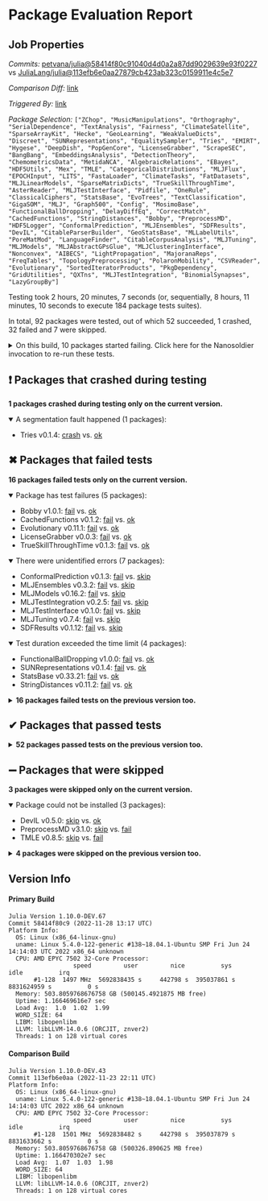 # Package Evaluation Report

## Job Properties

*Commits:* [petvana/julia@58414f80c91040d4d0a2a87dd9029639e93f0227](https://github.com/petvana/julia/commit/58414f80c91040d4d0a2a87dd9029639e93f0227) vs [JuliaLang/julia@113efb6e0aa27879cb423ab323c0159911e4c5e7](https://github.com/JuliaLang/julia/commit/113efb6e0aa27879cb423ab323c0159911e4c5e7)

*Comparison Diff:* [link](https://github.com/JuliaLang/julia/compare/113efb6e0aa27879cb423ab323c0159911e4c5e7..petvana/julia:58414f80c91040d4d0a2a87dd9029639e93f0227)

*Triggered By:* [link](https://github.com/JuliaLang/julia/pull/44332#issuecomment-1329129577)

*Package Selection:* `["ZChop", "MusicManipulations", "Orthography", "SerialDependence", "TextAnalysis", "Fairness", "ClimateSatellite", "SparseArrayKit", "Hecke", "GeoLearning", "WeakValueDicts", "Discreet", "SUNRepresentations", "EqualitySampler", "Tries", "EMIRT", "Hygese", "DeepDish", "PopGenCore", "LicenseGrabber", "ScrapeSEC", "BangBang", "EmbeddingsAnalysis", "DetectionTheory", "ChemometricsData", "MetidaNCA", "AlgebraicRelations", "EBayes", "HDF5Utils", "Mex", "TMLE", "CategoricalDistributions", "MLJFlux", "EPOCHInput", "LITS", "FastaLoader", "ClimateTasks", "FatDatasets", "MLJLinearModels", "SparseMatrixDicts", "TrueSkillThroughTime", "AsterReader", "MLJTestInterface", "Pidfile", "OneRule", "ClassicalCiphers", "StatsBase", "EvoTrees", "TextClassification", "GigaSOM", "MLJ", "Graph500", "Config", "MosimoBase", "FunctionalBallDropping", "DelayDiffEq", "CorrectMatch", "CachedFunctions", "StringDistances", "Bobby", "PreprocessMD", "HDF5Logger", "ConformalPrediction", "MLJEnsembles", "SDFResults", "DevIL", "CitableParserBuilder", "GeoStatsBase", "MLLabelUtils", "PoreMatMod", "LanguageFinder", "CitableCorpusAnalysis", "MLJTuning", "MLJModels", "MLJAbstractGPsGlue", "MLJClusteringInterface", "Nonconvex", "AIBECS", "LightPropagation", "MajoranaReps", "FreqTables", "TopologyPreprocessing", "PolaronMobility", "CSVReader", "Evolutionary", "SortedIteratorProducts", "PkgDependency", "GridUtilities", "QXTns", "MLJTestIntegration", "BinomialSynapses", "LazyGroupBy"]`

Testing took 2 hours, 20 minutes, 7 seconds (or, sequentially, 8 hours, 11 minutes, 10 seconds to execute 184 package tests suites).

In total, 92 packages were tested, out of which 52 succeeded, 1 crashed, 32 failed and 7 were skipped.


<details><summary>On this build, 10 packages started failing. Click here for the Nanosoldier invocation to re-run these tests.</summary>
<p>

```
@nanosoldier `runtests(["CachedFunctions", "LicenseGrabber", "Tries", "StringDistances", "Bobby", "FunctionalBallDropping", "TrueSkillThroughTime", "Evolutionary", "StatsBase", "SUNRepresentations"])`
```

</p>
</details>


## ❗ Packages that crashed during testing

**1 packages crashed during testing only on the current version.**

<details open><summary>A segmentation fault happened (1 packages):</summary>
<p>


- Tries v0.1.4: [crash](https://s3.amazonaws.com/julialang-reports/nanosoldier/pkgeval/by_hash/58414f8_vs_113efb6/Tries.primary.log) vs. [ok](https://s3.amazonaws.com/julialang-reports/nanosoldier/pkgeval/by_hash/58414f8_vs_113efb6/Tries.against.log)

</p>
</details>


## ✖ Packages that failed tests

**16 packages failed tests only on the current version.**

<details open><summary>Package has test failures (5 packages):</summary>
<p>


- Bobby v1.0.1: [fail](https://s3.amazonaws.com/julialang-reports/nanosoldier/pkgeval/by_hash/58414f8_vs_113efb6/Bobby.primary.log) vs. [ok](https://s3.amazonaws.com/julialang-reports/nanosoldier/pkgeval/by_hash/58414f8_vs_113efb6/Bobby.against.log)
- CachedFunctions v0.1.2: [fail](https://s3.amazonaws.com/julialang-reports/nanosoldier/pkgeval/by_hash/58414f8_vs_113efb6/CachedFunctions.primary.log) vs. [ok](https://s3.amazonaws.com/julialang-reports/nanosoldier/pkgeval/by_hash/58414f8_vs_113efb6/CachedFunctions.against.log)
- Evolutionary v0.11.1: [fail](https://s3.amazonaws.com/julialang-reports/nanosoldier/pkgeval/by_hash/58414f8_vs_113efb6/Evolutionary.primary.log) vs. [ok](https://s3.amazonaws.com/julialang-reports/nanosoldier/pkgeval/by_hash/58414f8_vs_113efb6/Evolutionary.against.log)
- LicenseGrabber v0.0.3: [fail](https://s3.amazonaws.com/julialang-reports/nanosoldier/pkgeval/by_hash/58414f8_vs_113efb6/LicenseGrabber.primary.log) vs. [ok](https://s3.amazonaws.com/julialang-reports/nanosoldier/pkgeval/by_hash/58414f8_vs_113efb6/LicenseGrabber.against.log)
- TrueSkillThroughTime v0.1.3: [fail](https://s3.amazonaws.com/julialang-reports/nanosoldier/pkgeval/by_hash/58414f8_vs_113efb6/TrueSkillThroughTime.primary.log) vs. [ok](https://s3.amazonaws.com/julialang-reports/nanosoldier/pkgeval/by_hash/58414f8_vs_113efb6/TrueSkillThroughTime.against.log)

</p>
</details>

<details open><summary>There were unidentified errors (7 packages):</summary>
<p>


- ConformalPrediction v0.1.3: [fail](https://s3.amazonaws.com/julialang-reports/nanosoldier/pkgeval/by_hash/58414f8_vs_113efb6/ConformalPrediction.primary.log) vs. [skip](https://s3.amazonaws.com/julialang-reports/nanosoldier/pkgeval/by_hash/58414f8_vs_113efb6/ConformalPrediction.against.log)
- MLJEnsembles v0.3.2: [fail](https://s3.amazonaws.com/julialang-reports/nanosoldier/pkgeval/by_hash/58414f8_vs_113efb6/MLJEnsembles.primary.log) vs. [skip](https://s3.amazonaws.com/julialang-reports/nanosoldier/pkgeval/by_hash/58414f8_vs_113efb6/MLJEnsembles.against.log)
- MLJModels v0.16.2: [fail](https://s3.amazonaws.com/julialang-reports/nanosoldier/pkgeval/by_hash/58414f8_vs_113efb6/MLJModels.primary.log) vs. [skip](https://s3.amazonaws.com/julialang-reports/nanosoldier/pkgeval/by_hash/58414f8_vs_113efb6/MLJModels.against.log)
- MLJTestIntegration v0.2.5: [fail](https://s3.amazonaws.com/julialang-reports/nanosoldier/pkgeval/by_hash/58414f8_vs_113efb6/MLJTestIntegration.primary.log) vs. [skip](https://s3.amazonaws.com/julialang-reports/nanosoldier/pkgeval/by_hash/58414f8_vs_113efb6/MLJTestIntegration.against.log)
- MLJTestInterface v0.1.0: [fail](https://s3.amazonaws.com/julialang-reports/nanosoldier/pkgeval/by_hash/58414f8_vs_113efb6/MLJTestInterface.primary.log) vs. [skip](https://s3.amazonaws.com/julialang-reports/nanosoldier/pkgeval/by_hash/58414f8_vs_113efb6/MLJTestInterface.against.log)
- MLJTuning v0.7.4: [fail](https://s3.amazonaws.com/julialang-reports/nanosoldier/pkgeval/by_hash/58414f8_vs_113efb6/MLJTuning.primary.log) vs. [skip](https://s3.amazonaws.com/julialang-reports/nanosoldier/pkgeval/by_hash/58414f8_vs_113efb6/MLJTuning.against.log)
- SDFResults v0.1.12: [fail](https://s3.amazonaws.com/julialang-reports/nanosoldier/pkgeval/by_hash/58414f8_vs_113efb6/SDFResults.primary.log) vs. [skip](https://s3.amazonaws.com/julialang-reports/nanosoldier/pkgeval/by_hash/58414f8_vs_113efb6/SDFResults.against.log)

</p>
</details>

<details open><summary>Test duration exceeded the time limit (4 packages):</summary>
<p>


- FunctionalBallDropping v1.0.0: [fail](https://s3.amazonaws.com/julialang-reports/nanosoldier/pkgeval/by_hash/58414f8_vs_113efb6/FunctionalBallDropping.primary.log) vs. [ok](https://s3.amazonaws.com/julialang-reports/nanosoldier/pkgeval/by_hash/58414f8_vs_113efb6/FunctionalBallDropping.against.log)
- SUNRepresentations v0.1.4: [fail](https://s3.amazonaws.com/julialang-reports/nanosoldier/pkgeval/by_hash/58414f8_vs_113efb6/SUNRepresentations.primary.log) vs. [ok](https://s3.amazonaws.com/julialang-reports/nanosoldier/pkgeval/by_hash/58414f8_vs_113efb6/SUNRepresentations.against.log)
- StatsBase v0.33.21: [fail](https://s3.amazonaws.com/julialang-reports/nanosoldier/pkgeval/by_hash/58414f8_vs_113efb6/StatsBase.primary.log) vs. [ok](https://s3.amazonaws.com/julialang-reports/nanosoldier/pkgeval/by_hash/58414f8_vs_113efb6/StatsBase.against.log)
- StringDistances v0.11.2: [fail](https://s3.amazonaws.com/julialang-reports/nanosoldier/pkgeval/by_hash/58414f8_vs_113efb6/StringDistances.primary.log) vs. [ok](https://s3.amazonaws.com/julialang-reports/nanosoldier/pkgeval/by_hash/58414f8_vs_113efb6/StringDistances.against.log)

</p>
</details>

<details><summary><strong>16 packages failed tests on the previous version too.</strong></summary>
<p>

<details open><summary>Package has test failures (4 packages):</summary>
<p>


- [CSVReader v1.0.4](https://s3.amazonaws.com/julialang-reports/nanosoldier/pkgeval/by_hash/58414f8_vs_113efb6/CSVReader.primary.log)
- [EvoTrees v0.14.1](https://s3.amazonaws.com/julialang-reports/nanosoldier/pkgeval/by_hash/58414f8_vs_113efb6/EvoTrees.primary.log)
- [GigaSOM v0.7.0](https://s3.amazonaws.com/julialang-reports/nanosoldier/pkgeval/by_hash/58414f8_vs_113efb6/GigaSOM.primary.log)
- [Graph500 v0.1.0](https://s3.amazonaws.com/julialang-reports/nanosoldier/pkgeval/by_hash/58414f8_vs_113efb6/Graph500.primary.log)

</p>
</details>

<details open><summary>Package is using an unknown package (1 packages):</summary>
<p>


- [Nonconvex v2.1.1](https://s3.amazonaws.com/julialang-reports/nanosoldier/pkgeval/by_hash/58414f8_vs_113efb6/Nonconvex.primary.log)

</p>
</details>

<details open><summary>There were unidentified errors (9 packages):</summary>
<p>


- [AIBECS v0.13.2](https://s3.amazonaws.com/julialang-reports/nanosoldier/pkgeval/by_hash/58414f8_vs_113efb6/AIBECS.primary.log)
- [GeoLearning v0.1.15](https://s3.amazonaws.com/julialang-reports/nanosoldier/pkgeval/by_hash/58414f8_vs_113efb6/GeoLearning.primary.log)
- [GeoStatsBase v0.29.2](https://s3.amazonaws.com/julialang-reports/nanosoldier/pkgeval/by_hash/58414f8_vs_113efb6/GeoStatsBase.primary.log)
- [MLJ v0.19.0](https://s3.amazonaws.com/julialang-reports/nanosoldier/pkgeval/by_hash/58414f8_vs_113efb6/MLJ.primary.log)
- [MLJClusteringInterface v0.1.8](https://s3.amazonaws.com/julialang-reports/nanosoldier/pkgeval/by_hash/58414f8_vs_113efb6/MLJClusteringInterface.primary.log)
- [MLJFlux v0.2.9](https://s3.amazonaws.com/julialang-reports/nanosoldier/pkgeval/by_hash/58414f8_vs_113efb6/MLJFlux.primary.log)
- [MLJLinearModels v0.8.0](https://s3.amazonaws.com/julialang-reports/nanosoldier/pkgeval/by_hash/58414f8_vs_113efb6/MLJLinearModels.primary.log)
- [MetidaNCA v0.4.6](https://s3.amazonaws.com/julialang-reports/nanosoldier/pkgeval/by_hash/58414f8_vs_113efb6/MetidaNCA.primary.log)
- [OneRule v0.5.1](https://s3.amazonaws.com/julialang-reports/nanosoldier/pkgeval/by_hash/58414f8_vs_113efb6/OneRule.primary.log)

</p>
</details>

<details open><summary>Tests became inactive (2 packages):</summary>
<p>


- [BinomialSynapses](https://s3.amazonaws.com/julialang-reports/nanosoldier/pkgeval/by_hash/58414f8_vs_113efb6/BinomialSynapses.primary.log)
- [PkgDependency](https://s3.amazonaws.com/julialang-reports/nanosoldier/pkgeval/by_hash/58414f8_vs_113efb6/PkgDependency.primary.log)

</p>
</details>

</p>
</details>


## ✔ Packages that passed tests

<details><summary><strong>52 packages passed tests on the previous version too.</strong></summary>
<p>

- [AlgebraicRelations v0.3.1](https://s3.amazonaws.com/julialang-reports/nanosoldier/pkgeval/by_hash/58414f8_vs_113efb6/AlgebraicRelations.primary.log)
- [AsterReader v0.2.3](https://s3.amazonaws.com/julialang-reports/nanosoldier/pkgeval/by_hash/58414f8_vs_113efb6/AsterReader.primary.log)
- [BangBang v0.3.37](https://s3.amazonaws.com/julialang-reports/nanosoldier/pkgeval/by_hash/58414f8_vs_113efb6/BangBang.primary.log)
- [ChemometricsData v0.1.2](https://s3.amazonaws.com/julialang-reports/nanosoldier/pkgeval/by_hash/58414f8_vs_113efb6/ChemometricsData.primary.log)
- [CitableCorpusAnalysis v0.6.1](https://s3.amazonaws.com/julialang-reports/nanosoldier/pkgeval/by_hash/58414f8_vs_113efb6/CitableCorpusAnalysis.primary.log)
- [CitableParserBuilder v0.23.2](https://s3.amazonaws.com/julialang-reports/nanosoldier/pkgeval/by_hash/58414f8_vs_113efb6/CitableParserBuilder.primary.log)
- [ClassicalCiphers v2.1.1](https://s3.amazonaws.com/julialang-reports/nanosoldier/pkgeval/by_hash/58414f8_vs_113efb6/ClassicalCiphers.primary.log)
- [ClimateSatellite v0.4.3](https://s3.amazonaws.com/julialang-reports/nanosoldier/pkgeval/by_hash/58414f8_vs_113efb6/ClimateSatellite.primary.log)
- [ClimateTasks v0.1.1](https://s3.amazonaws.com/julialang-reports/nanosoldier/pkgeval/by_hash/58414f8_vs_113efb6/ClimateTasks.primary.log)
- [Config v0.2.1](https://s3.amazonaws.com/julialang-reports/nanosoldier/pkgeval/by_hash/58414f8_vs_113efb6/Config.primary.log)
- [CorrectMatch v1.1.1](https://s3.amazonaws.com/julialang-reports/nanosoldier/pkgeval/by_hash/58414f8_vs_113efb6/CorrectMatch.primary.log)
- [DeepDish v0.1.1](https://s3.amazonaws.com/julialang-reports/nanosoldier/pkgeval/by_hash/58414f8_vs_113efb6/DeepDish.primary.log)
- [DelayDiffEq v5.40.1](https://s3.amazonaws.com/julialang-reports/nanosoldier/pkgeval/by_hash/58414f8_vs_113efb6/DelayDiffEq.primary.log)
- [DetectionTheory v0.2.1](https://s3.amazonaws.com/julialang-reports/nanosoldier/pkgeval/by_hash/58414f8_vs_113efb6/DetectionTheory.primary.log)
- [Discreet v0.3.2](https://s3.amazonaws.com/julialang-reports/nanosoldier/pkgeval/by_hash/58414f8_vs_113efb6/Discreet.primary.log)
- [EBayes v0.1.2](https://s3.amazonaws.com/julialang-reports/nanosoldier/pkgeval/by_hash/58414f8_vs_113efb6/EBayes.primary.log)
- [EMIRT v0.7.0](https://s3.amazonaws.com/julialang-reports/nanosoldier/pkgeval/by_hash/58414f8_vs_113efb6/EMIRT.primary.log)
- [EPOCHInput v0.1.1](https://s3.amazonaws.com/julialang-reports/nanosoldier/pkgeval/by_hash/58414f8_vs_113efb6/EPOCHInput.primary.log)
- [EmbeddingsAnalysis v0.2.1](https://s3.amazonaws.com/julialang-reports/nanosoldier/pkgeval/by_hash/58414f8_vs_113efb6/EmbeddingsAnalysis.primary.log)
- [EqualitySampler v0.1.0](https://s3.amazonaws.com/julialang-reports/nanosoldier/pkgeval/by_hash/58414f8_vs_113efb6/EqualitySampler.primary.log)
- [Fairness v0.3.2](https://s3.amazonaws.com/julialang-reports/nanosoldier/pkgeval/by_hash/58414f8_vs_113efb6/Fairness.primary.log)
- [FastaLoader v0.1.9](https://s3.amazonaws.com/julialang-reports/nanosoldier/pkgeval/by_hash/58414f8_vs_113efb6/FastaLoader.primary.log)
- [FatDatasets v0.1.7](https://s3.amazonaws.com/julialang-reports/nanosoldier/pkgeval/by_hash/58414f8_vs_113efb6/FatDatasets.primary.log)
- [FreqTables v0.4.5](https://s3.amazonaws.com/julialang-reports/nanosoldier/pkgeval/by_hash/58414f8_vs_113efb6/FreqTables.primary.log)
- [GridUtilities v0.1.4](https://s3.amazonaws.com/julialang-reports/nanosoldier/pkgeval/by_hash/58414f8_vs_113efb6/GridUtilities.primary.log)
- [HDF5Logger v1.0.0](https://s3.amazonaws.com/julialang-reports/nanosoldier/pkgeval/by_hash/58414f8_vs_113efb6/HDF5Logger.primary.log)
- [HDF5Utils v0.1.46](https://s3.amazonaws.com/julialang-reports/nanosoldier/pkgeval/by_hash/58414f8_vs_113efb6/HDF5Utils.primary.log)
- [Hecke v0.16.4](https://s3.amazonaws.com/julialang-reports/nanosoldier/pkgeval/by_hash/58414f8_vs_113efb6/Hecke.primary.log)
- [Hygese v0.1.0](https://s3.amazonaws.com/julialang-reports/nanosoldier/pkgeval/by_hash/58414f8_vs_113efb6/Hygese.primary.log)
- [LITS v0.4.0](https://s3.amazonaws.com/julialang-reports/nanosoldier/pkgeval/by_hash/58414f8_vs_113efb6/LITS.primary.log)
- [LanguageFinder v0.1.1](https://s3.amazonaws.com/julialang-reports/nanosoldier/pkgeval/by_hash/58414f8_vs_113efb6/LanguageFinder.primary.log)
- [LazyGroupBy v0.1.3](https://s3.amazonaws.com/julialang-reports/nanosoldier/pkgeval/by_hash/58414f8_vs_113efb6/LazyGroupBy.primary.log)
- [LightPropagation v0.9.3](https://s3.amazonaws.com/julialang-reports/nanosoldier/pkgeval/by_hash/58414f8_vs_113efb6/LightPropagation.primary.log)
- [MLJAbstractGPsGlue v0.1.0](https://s3.amazonaws.com/julialang-reports/nanosoldier/pkgeval/by_hash/58414f8_vs_113efb6/MLJAbstractGPsGlue.primary.log)
- [MLLabelUtils v0.5.7](https://s3.amazonaws.com/julialang-reports/nanosoldier/pkgeval/by_hash/58414f8_vs_113efb6/MLLabelUtils.primary.log)
- [MajoranaReps v0.1.0](https://s3.amazonaws.com/julialang-reports/nanosoldier/pkgeval/by_hash/58414f8_vs_113efb6/MajoranaReps.primary.log)
- [MosimoBase v0.2.0](https://s3.amazonaws.com/julialang-reports/nanosoldier/pkgeval/by_hash/58414f8_vs_113efb6/MosimoBase.primary.log)
- [MusicManipulations v1.6.3](https://s3.amazonaws.com/julialang-reports/nanosoldier/pkgeval/by_hash/58414f8_vs_113efb6/MusicManipulations.primary.log)
- [Orthography v0.17.1](https://s3.amazonaws.com/julialang-reports/nanosoldier/pkgeval/by_hash/58414f8_vs_113efb6/Orthography.primary.log)
- [Pidfile v1.3.0](https://s3.amazonaws.com/julialang-reports/nanosoldier/pkgeval/by_hash/58414f8_vs_113efb6/Pidfile.primary.log)
- [PopGenCore v0.7.1](https://s3.amazonaws.com/julialang-reports/nanosoldier/pkgeval/by_hash/58414f8_vs_113efb6/PopGenCore.primary.log)
- [PoreMatMod v0.2.16](https://s3.amazonaws.com/julialang-reports/nanosoldier/pkgeval/by_hash/58414f8_vs_113efb6/PoreMatMod.primary.log)
- [QXTns v1.0.0](https://s3.amazonaws.com/julialang-reports/nanosoldier/pkgeval/by_hash/58414f8_vs_113efb6/QXTns.primary.log)
- [ScrapeSEC v0.7.2](https://s3.amazonaws.com/julialang-reports/nanosoldier/pkgeval/by_hash/58414f8_vs_113efb6/ScrapeSEC.primary.log)
- [SerialDependence v0.1.1](https://s3.amazonaws.com/julialang-reports/nanosoldier/pkgeval/by_hash/58414f8_vs_113efb6/SerialDependence.primary.log)
- [SortedIteratorProducts v0.1.0](https://s3.amazonaws.com/julialang-reports/nanosoldier/pkgeval/by_hash/58414f8_vs_113efb6/SortedIteratorProducts.primary.log)
- [SparseArrayKit v0.2.1](https://s3.amazonaws.com/julialang-reports/nanosoldier/pkgeval/by_hash/58414f8_vs_113efb6/SparseArrayKit.primary.log)
- [SparseMatrixDicts v0.2.4](https://s3.amazonaws.com/julialang-reports/nanosoldier/pkgeval/by_hash/58414f8_vs_113efb6/SparseMatrixDicts.primary.log)
- [TextAnalysis v0.7.3](https://s3.amazonaws.com/julialang-reports/nanosoldier/pkgeval/by_hash/58414f8_vs_113efb6/TextAnalysis.primary.log)
- [TextClassification v0.5.2](https://s3.amazonaws.com/julialang-reports/nanosoldier/pkgeval/by_hash/58414f8_vs_113efb6/TextClassification.primary.log)
- [WeakValueDicts v0.1.0](https://s3.amazonaws.com/julialang-reports/nanosoldier/pkgeval/by_hash/58414f8_vs_113efb6/WeakValueDicts.primary.log)
- [ZChop v0.3.11](https://s3.amazonaws.com/julialang-reports/nanosoldier/pkgeval/by_hash/58414f8_vs_113efb6/ZChop.primary.log)

</p>
</details>


## ➖ Packages that were skipped

**3 packages were skipped only on the current version.**

<details open><summary>Package could not be installed (3 packages):</summary>
<p>


- DevIL v0.5.0: [skip](https://s3.amazonaws.com/julialang-reports/nanosoldier/pkgeval/by_hash/58414f8_vs_113efb6/DevIL.primary.log) vs. [ok](https://s3.amazonaws.com/julialang-reports/nanosoldier/pkgeval/by_hash/58414f8_vs_113efb6/DevIL.against.log)
- PreprocessMD v3.1.0: [skip](https://s3.amazonaws.com/julialang-reports/nanosoldier/pkgeval/by_hash/58414f8_vs_113efb6/PreprocessMD.primary.log) vs. [fail](https://s3.amazonaws.com/julialang-reports/nanosoldier/pkgeval/by_hash/58414f8_vs_113efb6/PreprocessMD.against.log)
- TMLE v0.8.5: [skip](https://s3.amazonaws.com/julialang-reports/nanosoldier/pkgeval/by_hash/58414f8_vs_113efb6/TMLE.primary.log) vs. [fail](https://s3.amazonaws.com/julialang-reports/nanosoldier/pkgeval/by_hash/58414f8_vs_113efb6/TMLE.against.log)

</p>
</details>

<details><summary><strong>4 packages were skipped on the previous version too.</strong></summary>
<p>

<details open><summary>Package could not be installed (4 packages):</summary>
<p>


- [CategoricalDistributions](https://s3.amazonaws.com/julialang-reports/nanosoldier/pkgeval/by_hash/58414f8_vs_113efb6/CategoricalDistributions.primary.log)
- [Mex](https://s3.amazonaws.com/julialang-reports/nanosoldier/pkgeval/by_hash/58414f8_vs_113efb6/Mex.primary.log)
- [PolaronMobility](https://s3.amazonaws.com/julialang-reports/nanosoldier/pkgeval/by_hash/58414f8_vs_113efb6/PolaronMobility.primary.log)
- [TopologyPreprocessing](https://s3.amazonaws.com/julialang-reports/nanosoldier/pkgeval/by_hash/58414f8_vs_113efb6/TopologyPreprocessing.primary.log)

</p>
</details>

</p>
</details>


## Version Info

#### Primary Build

```
Julia Version 1.10.0-DEV.67
Commit 58414f80c9 (2022-11-28 13:17 UTC)
Platform Info:
  OS: Linux (x86_64-linux-gnu)
  uname: Linux 5.4.0-122-generic #138~18.04.1-Ubuntu SMP Fri Jun 24 14:14:03 UTC 2022 x86_64 unknown
  CPU: AMD EPYC 7502 32-Core Processor: 
                  speed         user         nice          sys         idle          irq
       #1-128  1497 MHz  5692838435 s     442798 s  395037861 s  8831624959 s          0 s
  Memory: 503.8059768676758 GB (500145.4921875 MB free)
  Uptime: 1.166469616e7 sec
  Load Avg:  1.0  1.02  1.99
  WORD_SIZE: 64
  LIBM: libopenlibm
  LLVM: libLLVM-14.0.6 (ORCJIT, znver2)
  Threads: 1 on 128 virtual cores

```

#### Comparison Build

```
Julia Version 1.10.0-DEV.43
Commit 113efb6e0aa (2022-11-23 22:11 UTC)
Platform Info:
  OS: Linux (x86_64-linux-gnu)
  uname: Linux 5.4.0-122-generic #138~18.04.1-Ubuntu SMP Fri Jun 24 14:14:03 UTC 2022 x86_64 unknown
  CPU: AMD EPYC 7502 32-Core Processor: 
                  speed         user         nice          sys         idle          irq
       #1-128  1501 MHz  5692838482 s     442798 s  395037879 s  8831633662 s          0 s
  Memory: 503.8059768676758 GB (500326.890625 MB free)
  Uptime: 1.166470302e7 sec
  Load Avg:  1.07  1.03  1.98
  WORD_SIZE: 64
  LIBM: libopenlibm
  LLVM: libLLVM-14.0.6 (ORCJIT, znver2)
  Threads: 1 on 128 virtual cores

```
<!-- Generated on 2022-11-28T17:03:48.485 -->
